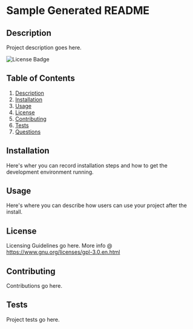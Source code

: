 # Sample Generated README
  
## Description
  
Project description goes here.
 
![License Badge](https://shields.io/badge/license-GPL-green)

## Table of Contents
1. [Description](#description)
2. [Installation](#installation)
3. [Usage](#usage)
4. [License](#license)
5. [Contributing](#contributing)
6. [Tests](#tests)
7. [Questions](#questions)

## Installation
  
Here's wher you can record installation steps and how to get the development environment running.
  
## Usage
 
Here's where you can describe how users can use your project after the install. 
  
## License

Licensing Guidelines go here. More info @ https://www.gnu.org/licenses/gpl-3.0.en.html 

## Contributing

Contributions go here.

## Tests
  
Project tests go here.